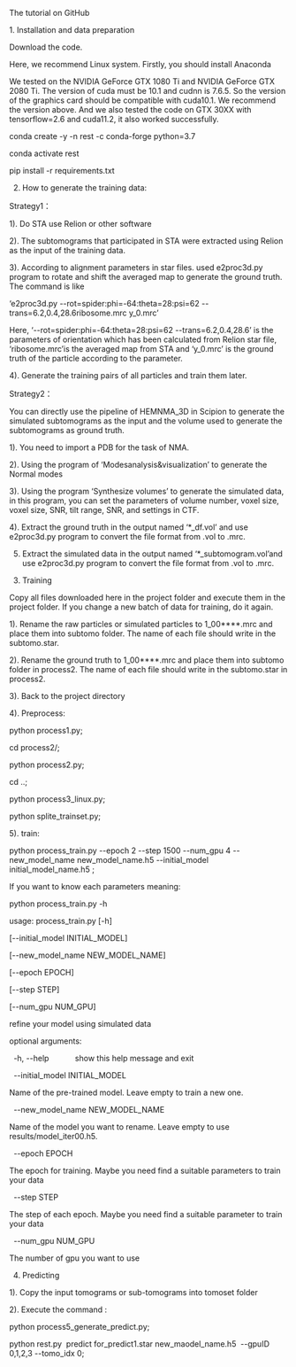 The tutorial on GitHub  

1. Installation and data preparation  

Download the code.  

Here, we recommend Linux system. Firstly, you should install Anaconda

We tested on the NVIDIA GeForce GTX 1080 Ti and NVIDIA GeForce GTX 2080 Ti. The version of cuda must be 10.1 and cudnn is 7.6.5. So the version of the graphics card should be compatible with cuda10.1. We recommend the version above. And we also tested the code on GTX 30XX with tensorflow=2.6 and cuda11.2, it also worked successfully.  


conda create -y -n rest -c conda-forge python=3.7  

conda activate rest  

pip install -r requirements.txt  

2. How to generate the training data:  

Strategy1：  

1). Do STA use Relion or other software  

2). The subtomograms that participated in STA were extracted using Relion as the input of the training data.   

3). According to alignment parameters in star files. used e2proc3d.py program to rotate and shift the averaged map to generate the ground truth. The command is like   

‘e2proc3d.py --rot=spider:phi=-64:theta=28:psi=62 --trans=6.2,0.4,28.6ribosome.mrc y_0.mrc’  

Here, ‘--rot=spider:phi=-64:theta=28:psi=62 --trans=6.2,0.4,28.6’ is the parameters of orientation which has been calculated from Relion star file, ‘ribosome.mrc’is the averaged map from STA and ‘y_0.mrc’ is the ground truth of the particle according to the parameter.  

4). Generate the training pairs of all particles and train them later.  

Strategy2：  

You can directly use the pipeline of HEMNMA_3D in Scipion to generate the simulated subtomograms as the input and the volume used to generate the subtomograms as ground truth.   

1). You need to import a PDB for the task of NMA.  

2). Using the program of ‘Modesanalysis&visualization’ to generate the Normal modes  

3). Using the program ‘Synthesize volumes’ to generate the simulated data, in this program, you can set the parameters of volume number, voxel size, voxel size, SNR, tilt range, SNR, and settings in CTF.  

4). Extract the ground truth in the output named ‘*_df.vol’ and use e2proc3d.py program to convert the file format from .vol to .mrc.  

5) Extract the simulated data in the output named ‘*_subtomogram.vol’and use e2proc3d.py program to convert the file format from .vol to .mrc.  

3. Training  

Copy all files downloaded here in the project folder and execute them in the project folder. If you change a new batch of data for training, do it again.   

1). Rename the raw particles or simulated particles to 1_00****.mrc and place them into subtomo folder. The name of each file should write in the subtomo.star.  

2). Rename the ground truth to 1_00****.mrc and place them into subtomo folder in process2. The name of each file should write in the subtomo.star in process2.  

3). Back to the project directory  

4). Preprocess:  

python process1.py;  

cd process2/;  

python process2.py;  

cd ..;  

python process3_linux.py;  

python splite_trainset.py;  

5). train:  

python process_train.py --epoch 2 --step 1500 --num_gpu 4 --new_model_name new_model_name.h5 --initial_model initial_model_name.h5 ;  

If you want to know each parameters meaning:  

python process_train.py -h  

usage: process_train.py [-h]  

 [--initial_model INITIAL_MODEL]  

[--new_model_name NEW_MODEL_NAME]   

[--epoch EPOCH]   

[--step STEP]   

[--num_gpu NUM_GPU]  

refine your model using simulated data  

optional arguments:  

  -h, --help            show this help message and exit  

  

  --initial_model INITIAL_MODEL    

Name of the pre-trained model. Leave empty to train a new one.  

  

  --new_model_name NEW_MODEL_NAME  

Name of the model you want to rename. Leave empty to use results/model_iter00.h5.  

  

  --epoch EPOCH           

The epoch for training. Maybe you need find a suitable parameters to train your data  

  

  --step STEP             

The step of each epoch. Maybe you need find a suitable parameter to train your data  

  

  --num_gpu NUM_GPU       

The number of gpu you want to use  

4. Predicting  

1). Copy the input tomograms or sub-tomograms into tomoset folder  

2). Execute the command :   

python process5_generate_predict.py;  

python rest.py  predict for_predict1.star new_maodel_name.h5  --gpuID 0,1,2,3 --tomo_idx 0;  

  

